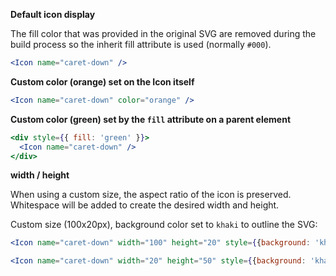 **Default icon display**

The fill color that was provided in the original SVG are removed during the build process so the 
inherit fill attribute is used (normally `#000`). 

```jsx
<Icon name="caret-down" />
```

**Custom color (orange) set on the Icon itself**
```jsx
<Icon name="caret-down" color="orange" />
```

**Custom color (green) set by the `fill` attribute on a parent element**
```jsx
<div style={{ fill: 'green' }}>
  <Icon name="caret-down" />
</div>
```

**width / height**

When using a custom size, the aspect ratio of the icon is preserved. 
Whitespace will be added to create the desired width and height.

Custom size (100x20px), background color set to `khaki` to outline the SVG:
```jsx
<Icon name="caret-down" width="100" height="20" style={{background: 'khaki', fill: 'navy'}}/>
```

```jsx
<Icon name="caret-down" width="20" height="50" style={{background: 'khaki', fill: 'navy'}}/>
```
